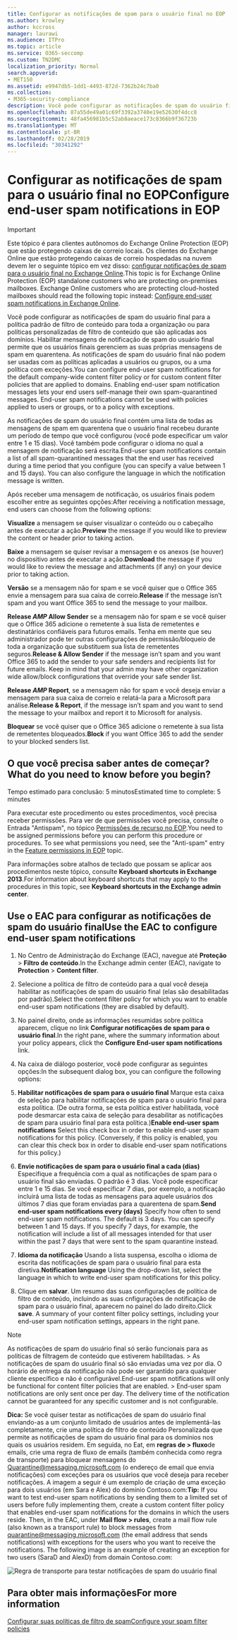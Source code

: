 ```yaml
---
title: Configurar as notificações de spam para o usuário final no EOP
ms.author: krowley
author: kccross
manager: laurawi
ms.audience: ITPro
ms.topic: article
ms.service: O365-seccomp
ms.custom: TN2DMC
localization_priority: Normal
search.appverid:
- MET150
ms.assetid: e9947db5-1dd1-4493-872d-7362b24c7ba0
ms.collection:
- M365-security-compliance
description: Você pode configurar as notificações de spam do usuário final para a política padrão de filtro de conteúdo para toda a organização ou para políticas personalizadas de filtro de conteúdo que são aplicadas aos domínios.
ms.openlocfilehash: 87a55de49a01c69f3392a3740e19e52630f4dcc8
ms.sourcegitcommit: 48fa456981b5c52ab8aeace173c8366b9f36723b
ms.translationtype: MT
ms.contentlocale: pt-BR
ms.lasthandoff: 02/28/2019
ms.locfileid: "30341292"
---
```

# <a name="configure-end-user-spam-notifications-in-eop"></a><span data-ttu-id="c6576-103">Configurar as notificações de spam para o usuário final no EOP</span><span class="sxs-lookup"><span data-stu-id="c6576-103">Configure end-user spam notifications in EOP</span></span>
  
> [!IMPORTANT]
> <span data-ttu-id="c6576-p101">Este tópico é para clientes autônomos do Exchange Online Protection (EOP) que estão protegendo caixas de correio locais. Os clientes do Exchange Online que estão protegendo caixas de correio hospedadas na nuvem devem ler o seguinte tópico em vez disso: [configurar notificações de spam para o usuário final no Exchange Online](configure-end-user-spam-notifications-in-exchange-online.md).</span><span class="sxs-lookup"><span data-stu-id="c6576-p101">This topic is for Exchange Online Protection (EOP) standalone customers who are protecting on-premises mailboxes. Exchange Online customers who are protecting cloud-hosted mailboxes should read the following topic instead: [Configure end-user spam notifications in Exchange Online](configure-end-user-spam-notifications-in-exchange-online.md).</span></span> 
  
<span data-ttu-id="c6576-p102">Você pode configurar as notificações de spam do usuário final para a política padrão de filtro de conteúdo para toda a organização ou para políticas personalizadas de filtro de conteúdo que são aplicadas aos domínios. Habilitar mensagens de notificação de spam do usuário final permite que os usuários finais gerenciem as suas próprias mensagens de spam em quarentena. As notificações de spam do usuário final não podem ser usadas com as políticas aplicadas a usuários ou grupos, ou a uma política com exceções.</span><span class="sxs-lookup"><span data-stu-id="c6576-p102">You can configure end-user spam notifications for the default company-wide content filter policy or for custom content filter policies that are applied to domains. Enabling end-user spam notification messages lets your end users self-manage their own spam-quarantined messages. End-user spam notifications cannot be used with policies applied to users or groups, or to a policy with exceptions.</span></span>
  
<span data-ttu-id="c6576-p103">As notificações de spam do usuário final contém uma lista de todas as mensagens de spam em quarentena que o usuário final recebeu durante um período de tempo que você configurou (você pode especificar um valor entre 1 e 15 dias). Você também pode configurar o idioma no qual a mensagem de notificação será escrita.</span><span class="sxs-lookup"><span data-stu-id="c6576-p103">End-user spam notifications contain a list of all spam-quarantined messages that the end user has received during a time period that you configure (you can specify a value between 1 and 15 days). You can also configure the language in which the notification message is written.</span></span>
  
<span data-ttu-id="c6576-111">Após receber uma mensagem de notificação, os usuários finais podem escolher entre as seguintes opções:</span><span class="sxs-lookup"><span data-stu-id="c6576-111">After receiving a notification message, end users can choose from the following options:</span></span>

<span data-ttu-id="c6576-112">**Visualize** a mensagem se quiser visualizar o conteúdo ou o cabeçalho antes de executar a ação.</span><span class="sxs-lookup"><span data-stu-id="c6576-112">**Preview** the message if you would like to preview the content or header prior to taking action.</span></span>

<span data-ttu-id="c6576-113">**Baixe** a mensagem se quiser revisar a mensagem e os anexos (se houver) no dispositivo antes de executar a ação.</span><span class="sxs-lookup"><span data-stu-id="c6576-113">**Download** the message if you would like to review the message and attachments (if any) on your device prior to taking action.</span></span>

<span data-ttu-id="c6576-114">**Versão** se a mensagem não for spam e se você quiser que o Office 365 envie a mensagem para sua caixa de correio.</span><span class="sxs-lookup"><span data-stu-id="c6576-114">**Release** if the message isn’t spam and you want Office 365 to send the message to your mailbox.</span></span>

<span data-ttu-id="c6576-p104">**Release _AMP_ Allow Sender** se a mensagem não for spam e se você quiser que o Office 365 adicione o remetente à sua lista de remetentes e destinatários confiáveis para futuros emails. Tenha em mente que seu administrador pode ter outras configurações de permissão/bloqueio de toda a organização que substituem sua lista de remetentes seguros.</span><span class="sxs-lookup"><span data-stu-id="c6576-p104">**Release & Allow Sender** if the message isn’t spam and you want Office 365 to add the sender to your safe senders and recipients list for future emails. Keep in mind that your admin may have other organization wide allow/block configurations that override your safe sender list.</span></span>

<span data-ttu-id="c6576-117">**Release _AMP_ Report**, se a mensagem não for spam e você deseja enviar a mensagem para sua caixa de correio e relatá-la para a Microsoft para análise.</span><span class="sxs-lookup"><span data-stu-id="c6576-117">**Release & Report**, if the message isn’t spam and you want to send the message to your mailbox and report it to Microsoft for analysis.</span></span>

<span data-ttu-id="c6576-118">**Bloquear** se você quiser que o Office 365 adicione o remetente à sua lista de remetentes bloqueados.</span><span class="sxs-lookup"><span data-stu-id="c6576-118">**Block** if you want Office 365 to add the sender to your blocked senders list.</span></span>
  
## <a name="what-do-you-need-to-know-before-you-begin"></a><span data-ttu-id="c6576-119">O que você precisa saber antes de começar?</span><span class="sxs-lookup"><span data-stu-id="c6576-119">What do you need to know before you begin?</span></span>
<span data-ttu-id="c6576-120"><a name="sectionSection0"> </a></span><span class="sxs-lookup"><span data-stu-id="c6576-120"></span></span>

<span data-ttu-id="c6576-121">Tempo estimado para conclusão: 5 minutos</span><span class="sxs-lookup"><span data-stu-id="c6576-121">Estimated time to complete: 5 minutes</span></span>
  
<span data-ttu-id="c6576-p105">Para executar este procedimento ou estes procedimentos, você precisa receber permissões. Para ver de que permissões você precisa, consulte o Entrada "Antispam", no tópico [Permissões de recurso no EOP](eop/feature-permissions-in-eop.md).</span><span class="sxs-lookup"><span data-stu-id="c6576-p105">You need to be assigned permissions before you can perform this procedure or procedures. To see what permissions you need, see the "Anti-spam" entry in the [Feature permissions in EOP](eop/feature-permissions-in-eop.md) topic.</span></span> 
  
<span data-ttu-id="c6576-124">Para informações sobre atalhos de teclado que possam se aplicar aos procedimentos neste tópico, consulte **Keyboard shortcuts in Exchange 2013**.</span><span class="sxs-lookup"><span data-stu-id="c6576-124">For information about keyboard shortcuts that may apply to the procedures in this topic, see **Keyboard shortcuts in the Exchange admin center**.</span></span>
  
## <a name="use-the-eac-to-configure-end-user-spam-notifications"></a><span data-ttu-id="c6576-125">Use o EAC para configurar as notificações de spam do usuário final</span><span class="sxs-lookup"><span data-stu-id="c6576-125">Use the EAC to configure end-user spam notifications</span></span>

1. <span data-ttu-id="c6576-126">No Centro de Administração do Exchange (EAC), navegue até **Proteção** \> **Filtro de conteúdo**.</span><span class="sxs-lookup"><span data-stu-id="c6576-126">In the Exchange admin center (EAC), navigate to **Protection** \> **Content filter**.</span></span>
    
2. <span data-ttu-id="c6576-127">Selecione a política de filtro de conteúdo para a qual você deseja habilitar as notificações de spam do usuário final (elas são desabilitadas por padrão).</span><span class="sxs-lookup"><span data-stu-id="c6576-127">Select the content filter policy for which you want to enable end-user spam notifications (they are disabled by default).</span></span>
    
3. <span data-ttu-id="c6576-128">No painel direito, onde as informações resumidas sobre política aparecem, clique no link **Configurar notificações de spam para o usuário final**.</span><span class="sxs-lookup"><span data-stu-id="c6576-128">In the right pane, where the summary information about your policy appears, click the **Configure End-user spam notifications** link.</span></span> 
    
4. <span data-ttu-id="c6576-129">Na caixa de diálogo posterior, você pode configurar as seguintes opções:</span><span class="sxs-lookup"><span data-stu-id="c6576-129">In the subsequent dialog box, you can configure the following options:</span></span>
    
1. <span data-ttu-id="c6576-p106">**Habilitar notificações de spam para o usuário final** Marque esta caixa de seleção para habilitar notificações de spam para o usuário final para esta política. (De outra forma, se esta política estiver habilitada, você pode desmarcar esta caixa de seleção para desabilitar as notificações de spam para usuário final para esta política.)</span><span class="sxs-lookup"><span data-stu-id="c6576-p106">**Enable end-user spam notifications** Select this check box in order to enable end-user spam notifications for this policy. (Conversely, if this policy is enabled, you can clear this check box in order to disable end-user spam notifications for this policy.)</span></span> 
    
2. <span data-ttu-id="c6576-p107">**Envie notificações de spam para o usuário final a cada (dias)** Especifique a frequência com a qual as notificações de spam para o usuário final são enviadas. O padrão é 3 dias. Você pode especificar entre 1 e 15 dias. Se você especificar 7 dias, por exemplo, a notificação incluirá uma lista de todas as mensagens para aquele usuários dos últimos 7 dias que foram enviadas para a quarentena de spam.</span><span class="sxs-lookup"><span data-stu-id="c6576-p107">**Send end-user spam notifications every (days)** Specify how often to send end-user spam notifications. The default is 3 days. You can specify between 1 and 15 days. If you specify 7 days, for example, the notification will include a list of all messages intended for that user within the past 7 days that were sent to the spam quarantine instead.</span></span> 
    
3. <span data-ttu-id="c6576-136">**Idioma da notificação** Usando a lista suspensa, escolha o idioma de escrita das notificações de spam para o usuário final para esta diretiva.</span><span class="sxs-lookup"><span data-stu-id="c6576-136">**Notification language** Using the drop-down list, select the language in which to write end-user spam notifications for this policy.</span></span> 
    
5. <span data-ttu-id="c6576-p108">Clique em **salvar**. Um resumo das suas configurações de política de filtro de conteúdo, incluindo as suas cnfigurações de notificação de spam para o usuário final, aparecem no painel do lado direito.</span><span class="sxs-lookup"><span data-stu-id="c6576-p108">Click **save**. A summary of your content filter policy settings, including your end-user spam notification settings, appears in the right pane.</span></span>
    
> [!NOTE]
>  <span data-ttu-id="c6576-p109">As notificações de spam do usuário final só serão funcionais para as políticas de filtragem de conteúdo que estiverem habilitadas. >  As notificações de spam do usuário final só são enviadas uma vez por dia. O horário de entrega da notificação não pode ser garantido para qualquer cliente específico e não é configurável.</span><span class="sxs-lookup"><span data-stu-id="c6576-p109">End-user spam notifications will only be functional for content filter policies that are enabled. >  End-user spam notifications are only sent once per day. The delivery time of the notification cannot be guaranteed for any specific customer and is not configurable.</span></span> 
  
 <span data-ttu-id="c6576-p110">**Dica:** Se você quiser testar as notificações de spam do usuário final enviando-as a um conjunto limitado de usuários antes de implementá-las completamente, crie uma política de filtro de conteúdo Personalizada que permite as notificações de spam do usuário final para os domínios nos quais os usuários residem. Em seguida, no Eat, em **regras de \> fluxo**de emails, crie uma regra de fluxo de emails (também conhecida como regra de transporte) para bloquear mensagens do Quarantine@messaging.microsoft.com (o endereço de email que envia notificações) com exceções para os usuários que você deseja para receber notificações. A imagem a seguir é um exemplo de criação de uma exceção para dois usuários (em Sara e Alex) do domínio Contoso.com:</span><span class="sxs-lookup"><span data-stu-id="c6576-p110">**Tip:** If you want to test end-user spam notifications by sending them to a limited set of users before fully implementing them, create a custom content filter policy that enables end-user spam notifications for the domains in which the users reside. Then, in the EAC, under **Mail flow \> rules**, create a mail flow rule (also known as a transport rule) to block messages from quarantine@messaging.microsoft.com (the email address that sends notifications) with exceptions for the users who you want to receive the notifications. The following image is an example of creating an exception for two users (SaraD and AlexD) from domain Contoso.com:</span></span> 
  
![Regra de transporte para testar notificações de spam do usuário final](media/EOP-ESN-testspecificusers.jpg)
  
## <a name="for-more-information"></a><span data-ttu-id="c6576-146">Para obter mais informações</span><span class="sxs-lookup"><span data-stu-id="c6576-146">For more information</span></span>

[<span data-ttu-id="c6576-147">Configurar suas políticas de filtro de spam</span><span class="sxs-lookup"><span data-stu-id="c6576-147">Configure your spam filter policies</span></span>](configure-your-spam-filter-policies.md)
  
